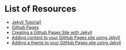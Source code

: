 # List of Resources
- [Jekyll Tutorial](https://jekyllrb.com/docs/)]
- [Github Pages](https://docs.github.com/en/free-pro-team@latest/github/working-with-github-pages)
- [Creating a Github Pages Site with Jekyll](https://docs.github.com/en/free-pro-team@latest/github/working-with-github-pages/creating-a-github-pages-site-with-jekyll)
- [Adding content to your GitHub Pages site using Jekyll](https://docs.github.com/en/free-pro-team@latest/github/working-with-github-pages/adding-content-to-your-github-pages-site-using-jekyll)
- [Adding a theme to your GitHub Pages site using Jekyll](https://docs.github.com/en/free-pro-team@latest/github/working-with-github-pages/adding-a-theme-to-your-github-pages-site-using-jekyll)